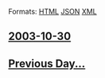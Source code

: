 
Formats: [HTML](2003/10/30/index.html)  [JSON](2003/10/30/index.json)  [XML](2003/10/30/index.xml)  

## [2003-10-30](/news/2003/10/30/index.md)

## [Previous Day...](/news/2003/10/29/index.md)

